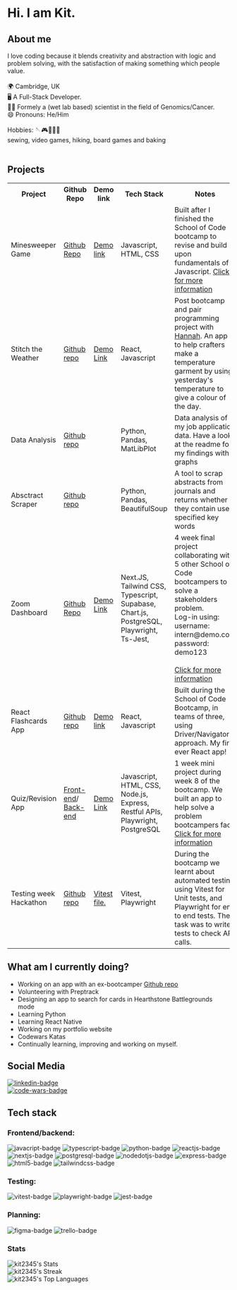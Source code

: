 <h1>Hi. I am Kit. </h1>

## About me

<div> I love coding because it blends creativity and abstraction with logic and problem solving, with the satisfaction of making something which people value.
</div>
<br> 

<div>
🌍 Cambridge, UK <br>
🖥 A Full-Stack Developer. <br>
👨‍🔬 Formely a (wet lab based) scientist in the field of Genomics/Cancer. <br>
😄 Pronouns: He/Him <br>
</div>

<br>

<div>
Hobbies:
🪡🎮🥾🎲🍰 <br>
sewing, video games, hiking, board games and baking <br>
</div>
<br>


## Projects
<table>
  <tr>
    <th>Project</th>
    <th>Github Repo</th> 
    <th>Demo link</th>
    <th>Tech Stack</th>
    <th>Notes</th>
  </tr>
  <tr>
    <td>Minesweeper Game </td>
    <td><a href="https://github.com/Kit2345/minesweeper">Github Repo</a></td>
    <td><a href="https://minesweeper-omega-eight.vercel.app">Demo link</a></td>
    <td>Javascript, HTML, CSS</td>
    <td>
     Built after I finished the School of Code bootcamp to revise and build upon fundamentals of Javascript.  
     <a href="https://github.com/Kit2345/minesweeper/blob/main/README.md">Click for more information</a><br>
    </td>
  </tr>
    <tr>
    <td>Stitch the Weather</td>
    <td><a href="https://github.com/HannahThor/colour-weather-app">Github repo</a></td>
    <td><a href="https://stitch-the-weather.netlify.app">Demo Link</a></td>
    <td>React, Javascript</td>
    <td>Post bootcamp and pair programming project with <a href="https://github.com/HannahThor">Hannah</a>. An app to help crafters make a temperature garment by using yesterday's temperature to give a colour of the day.   </td>
  </tr> 
    <tr>
    <td>Data Analysis</td>
    <td><a href="https://github.com/Kit2345/job_hunt_data">Github repo</a></td>
    <td><a href=""></a></td>
    <td>Python, Pandas, MatLibPlot</td>
    <td>Data analysis of my job application data. Have a look at the readme for my findings with graphs</td>
  </tr> 
    <tr>
    <td>Absctract Scraper</td>
    <td><a href="https://github.com/Kit2345/abstract-scraper">Github repo</a></td>
    <td><a href=""></a></td>
    <td>Python, Pandas, BeautifulSoup</td>
    <td>A tool to scrap abstracts from journals and returns whether they contain user specified key words</td>
  </tr> 
    <tr>
    <td>Zoom Dashboard</td>
    <td><a href="https://github.com/Kit2345/intern">Github Repo</a></td>
    <td>
<!--       <a href="https://youtu.be/zLijHkYBln8?feature=shared">Demo Video</a><br> -->
           <a href="https://intern-kappa-seven.vercel.app">Demo Link</a><br>
      <p></p>
<!--       <a href="https://intern-soc.vercel.app/">Demo link</a></td> -->
    <td>Next.JS, Tailwind CSS, Typescript, Supabase, Chart.js, PostgreSQL, Playwright, Ts-Jest, </td>
    <td>
      4 week final project collaborating with 5 other School of Code bootcampers to solve a stakeholders problem. 
      <br>
      Log-in using: <br>
      username: intern@demo.com  <br>
      password: demo123 <br> 
      <br>
      <a href="https://github.com/Kit2345/intern/blob/main/README.md">Click for more information</a>
    </td>
  </tr>
   <tr>
    <td>React Flashcards App</td>
    <td><a href="https://github.com/Kit2345/bc15-w10-d2-workshop-react-flash-cards-app-week-10">Github repo</a></td>
    <td><a href="https://bc15-w10-d2-workshop-react-flash-cards-app-week-10.vercel.app/">Demo link</a></td>
    <td>React, Javascript</td>
    <td>Built during the School of Code Bootcamp, in teams of three, using Driver/Navigator approach. My first ever React app!</td>
  </tr>
  <tr>
    <td>Quiz/Revision App</td>
    <td><a href="https://github.com/Kit2345/bc15-w8-project-front-end-tech-ti-tens">Front-end</a>/
    <a href="https://github.com/Kit2345/bc15-w8-project-back-end-tech-ti-tens">Back-end</a></td>
    <td><a href="https://bc15-w8-project-front-end-tech-ti-tens-mu.vercel.app">Demo Link</a></td>
    <td>Javascript, HTML, CSS, Node.js, Express, Restful APIs, Playwright, PostgreSQL</td>
    <td>1 week mini project during week 8 of the bootcamp. We built an app to help solve a problem bootcampers face <br><a href="https://github.com/Kit2345/bc15-w8-project-back-end-tech-ti-tens?tab=readme-ov-file">Click for more information</a></td>
  </tr>
  <tr>
    <td>Testing week Hackathon</td>
    <td><a href="https://github.com/Kit2345/bc15-w6-d5-hackathon-testathon-team17-week6">Github repo</a></td>
    <td><a href="https://github.com/Kit2345/bc15-w6-d5-hackathon-testathon-team17-week6/blob/main/todos/todos.test.js">Vitest file.</a></td>
    <td>Vitest, Playwright</td>
    <td>During the bootcamp we learnt about automated testing using Vitest for Unit tests, and Playwright for end to end tests. The task was to write tests to check API calls.</td>
  </tr>
<!--   <tr>
    <td>Week 2 Hackathon: Rock, Paper, Scissors</td>
    <td><a href="https://github.com/Kit2345/bc15-w2-d5-hackathon-rps-game-kit-alexander-marco">Github repo</a></td>
    <td><a href="https://bc15-w2-d5-hackathon-rps-game-kit-alexander-marco.vercel.app">Demo Link</a></td>
    <td>Javascript</td>
    <td>The week was all about Javascript fundamentals. We were tasked to build a Rock, Paper, Scissors game using alerts only</td>
  </tr> -->
</table>

<!--
## One day Hackathons at School of Code

<p>At the end of each week, we consolidated all our learning by taking part in a one day hackathon. We were given a brief, then scoped out the problem, planned using psuedo code before executing this plan. </p>

<p>These aren't finished projects, but more  </p>


<table>
  <tr>
    <th>Project</th>
    <th>Github Repo</th> 
    <th>Demo link</th>
    <th>Tech Stack</th>
    <th>Notes</th>
  </tr>
  <tr>
    <td>Week 2: Rock, Paper, Scissors</td>
    <td><a href="https://github.com/Kit2345/bc15-w2-d5-hackathon-rps-game-kit-alexander-marco">Github repo</a></td>
    <td><a href="https://bc15-w2-d5-hackathon-rps-game-kit-alexander-marco.vercel.app">Demo Link</a></td>
    <td>Javascript</td>
    <td>The week was all about Javascript fundamentals. We were tasked to build a Rock, Paper, Scissors game using alerts only</td>
  </tr>
  <tr>
    <td>Week 3: Weather App</td>
    <td><a href="https://github.com/Kit2345/bc15-w3-d5-hackathon-fetch-team-17w3d1">Github repo</a></td>
    <td><a href="https://bc15-w3-d5-hackathon-fetch-team-17w3d1.vercel.app">Demo Link</a></td>
    <td>Javascript, HTML, CSS</td>
    <td>This week covered fetching data from an API and manipulating the DOM. This week was tough, a lot of new concepts (probably can say the same about most weeks!). The weather icons switch statment isnt completely finished, so only certain weather will have icons showing! </td>
  </tr>
  <tr>
    <td>Week 4: Setting up a back-end Server</td>
    <td><a href="https://github.com/Kit2345/bc15-w4-d5-hackathon-backend-unlucky-13/blob/main/animals.json">Github repo</a></td>
    <td>NA</td>
    <td>Node.js, Express, Restful APIs</td>
    <td>We set up a server with CRUD functionality to get/post/edit/delete animals from a JSON file.</td>
  </tr>
    <tr>
    <td>Week 5: PostgreSQL database</td>
    <td><a href="https://github.com/Kit2345/bc15-w5-d5-hackathon-build-a-rest-api-with-postgres-team12">Github repo</a></td>
    <td>NA</td>
    <td>PostgreSQL, Restful APIs</td>
    <td>This week we learnt about PostgresSQL and built a restful API to get/post/edit/delete songs from an external database.</td>
  </tr>
  <tr>
    <td>Week 6: Testing</td>
    <td><a href="https://github.com/Kit2345/bc15-w6-d5-hackathon-testathon-team17-week6">Github repo</a></td>
    <td><a href="https://github.com/Kit2345/bc15-w6-d5-hackathon-testathon-team17-week6/blob/main/todos/todos.test.js">Vitest file.</a></td>
    <td>Vitest, Playwright</td>
    <td>During the bootcamp we learnt about automated testing using Vitest for Unit tests, and Playwright for end to end tests. The task was to write tests to check API calls.</td>
  </tr>
    <tr>
    <td>Week 7: Re-creating the BBC website</td>
    <td><a href="https://github.com/Kit2345/bc15-w7-hackathon-ux-ui-team19_james_jordan_kit">Github repo</a></td>
    <td><a href="https://bc15-w7-hackathon-ux-ui-team19-james-jordan-kit.vercel.app">Demo Link</a></td>
    <td>HTML, CSS</td>
    <td>This week was all about UX and UI. We recreated the look of the BBC news website using a mobile first approach (unfortunately that means it currently only looks correct on mobile, best is iphone 14 promax). Our next step would have been to use media queries so it can be truly responsive. </td>
  </tr>
    <tr>
    <td>Week 10: Recipe App</td>
    <td><a href="https://github.com/Kit2345/bc15-w10-d5-hackathon-react-week-10-t29/tree/main/recipe">Github repo</a></td>
    <td><a href="https://bc15-w10-d5-hackathon-react-week-10-t29.vercel.app">Demo Link</a></td>
    <td>React, Javascript</td>
    <td>We learnt React this week, and finished the week off by building a recipe App. We used a PostgreSQL database, but a non-relational one might have been better.</td>
  </tr> 
  </table>
  -->

<!--  Row template
  <tr>
    <td>Week :</td>
    <td><a href="">Github repo</a></td>
    <td><a href="">Demo Link</a></td>
    <td></td>
    <td></td>
  </tr> 
  -->


## What am I currently doing? 
- Working on an app with an ex-bootcamper <a href="https://github.com/HannahThor/colour-weather-app">Github repo</a>
- Volunteering with Preptrack
- Designing an app to search for cards in Hearthstone Battlegrounds mode
- Learning Python
- Learning React Native
- Working on my portfolio website
- Codewars Katas
- Continually learning, improving and working on myself. 


## Social Media
<a href="https://www.linkedin.com/in/wing-kit-leung/"> <img src="https://img.shields.io/badge/LinkedIn-blue?style=for-the-badge&logo=linkedin&logoColor=white" alt="linkedin-badge"> 
</a> <br>
 <a href="https://www.codewars.com/users/Kit2345">
  <img src="https://www.codewars.com/users/Kit2345/badges/small" alt="code-wars-badge">
 </a><br>

## Tech stack

### Frontend/backend:
<div>
<img src="https://img.shields.io/badge/-JavaScript-F7DF1E?logo=javascript&logoColor=white&style=plastic" alt="javacript-badge">
<img src="https://img.shields.io/badge/-TypeScript-3178C6?logo=typescript&logoColor=white&style=plastic" alt="typescript-badge">
<img src="https://img.shields.io/badge/-Python-306998?logo=python&logoColor=white&style=plastic" alt="python-badge">
<img src="https://img.shields.io/badge/-ReactJs-61DAFB?logo=react&logoColor=white&style=plastic" alt="reactjs-badge">
<img src="https://img.shields.io/badge/-Next.Js-000000?logo=next.js&logoColor=white&style=plastic" alt="nextjs-badge">
<img src="https://img.shields.io/badge/-PostgreSQL-4169E1?logo=postgresql&logoColor=white&style=plastic" alt="postgresql-badge">
<img src="https://img.shields.io/badge/-Node.JS-339933?logo=nodedotjs&logoColor=white&style=plastic" alt="nodedotjs-badge">
<img src="https://img.shields.io/badge/-Express-000000?logo=express&logoColor=white&style=plastic" alt="express-badge">
<img src="https://img.shields.io/badge/-HTML5-E34F26?logo=html5&logoColor=white&style=plastic" alt="html5-badge">
<img src="https://img.shields.io/badge/-TailwindCSS-06B6D4?logo=tailwindcss&logoColor=white&style=plastic" alt="tailwindcss-badge">
</div>


### Testing:
<div>
   <img src="https://img.shields.io/badge/-Vitest-6E9F18?logo=vitest&logoColor=white&style=plastic" alt="vitest-badge">
  <img src="https://img.shields.io/badge/-Playwright-2EAD33?logo=playwright&logoColor=white&style=plastic" alt="playwright-badge">
<img src="https://img.shields.io/badge/-Jest-C21325?logo=jest&logoColor=white&style=plastic" alt="jest-badge">
</div>

### Planning:
<div>
<img src="https://img.shields.io/badge/-Figma-F24E1E?logo=figma&logoColor=white&style=plastic" alt="figma-badge">
<img src="https://img.shields.io/badge/-Trello-0052CC?logo=Trello&logoColor=white&style=plastic" alt="trello-badge">
</div>

### Stats
![kit2345's Stats](https://github-readme-stats.vercel.app/api?username=kit2345&theme=vue-dark&show_icons=true&hide_border=true&count_private=true)
<br>
![kit2345's Streak](https://github-readme-streak-stats.herokuapp.com/?user=kit2345&theme=vue-dark&hide_border=true)
<br>
![kit2345's Top Languages](https://github-readme-stats.vercel.app/api/top-langs/?username=kit2345&theme=vue-dark&show_icons=true&hide_border=true&layout=compact)


<!--
<div>
<img src="https://img.shields.io/badge/-Next.JS-000000?logo=nextdotjs&logoColor=white&style=plastic" alt="nextdotjs-badge">
<img src="https://img.shields.io/badge/-TailwindCSS-06B6D4?logo=tailwindcss&logoColor=white&style=plastic" alt="tailwindcss-badge">
<img src="https://img.shields.io/badge/-Typescript-3178C6?logo=typescript&logoColor=white&style=plastic" alt="typescript-badge">
<img src="https://img.shields.io/badge/-PostreSQL-4169E1?logo=postgresql&logoColor=white&style=plastic" alt="postgresql-badge">
<img src="https://img.shields.io/badge/-Supabase-3FCF8E?logo=supabase&logoColor=white&style=plastic" alt="supabase-badge">
<img src="https://img.shields.io/badge/-Chart.JS-FF6384?logo=chartdotjs&logoColor=white&style=plastic" alt="chartdotjs-badge">
</div>

Javascript, HTML, CSS
<div>
<img src="https://img.shields.io/badge/-JavaScript-F7DF1E?logo=javascript&logoColor=white&style=plastic" alt="javacript-badge">

</div>
-->




<!--
**Kit2345/Kit2345** is a ✨ _special_ ✨ repository because its `README.md` (this file) appears on your GitHub profile.

Here are some ideas to get you started:

- 🔭 I’m currently working on ...
- 🌱 I’m currently learning ...
- 👯 I’m looking to collaborate on ...
- 🤔 I’m looking for help with ...
- 💬 Ask me about ...
- 📫 How to reach me: ...
- 😄 Pronouns: ...
- ⚡ Fun fact: ...
-->
